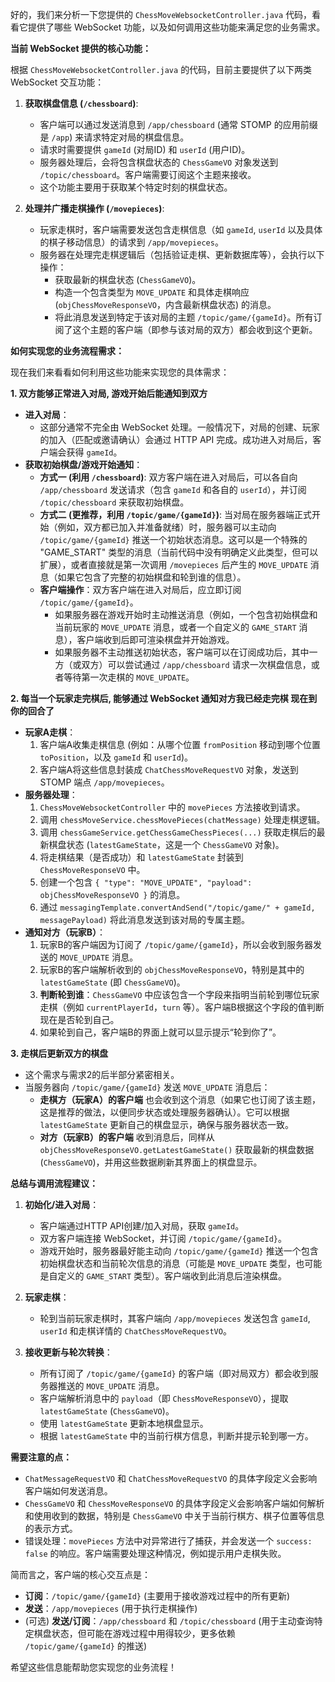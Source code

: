 
好的，我们来分析一下您提供的 `ChessMoveWebsocketController.java` 代码，看看它提供了哪些 WebSocket 功能，以及如何调用这些功能来满足您的业务需求。

**当前 WebSocket 提供的核心功能：**

根据 `ChessMoveWebsocketController.java` 的代码，目前主要提供了以下两类 WebSocket 交互功能：

1.  **获取棋盘信息 (`/chessboard`)**:
    *   客户端可以通过发送消息到 `/app/chessboard` (通常 STOMP 的应用前缀是 `/app`) 来请求特定对局的棋盘信息。
    *   请求时需要提供 `gameId` (对局ID) 和 `userId` (用户ID)。
    *   服务器处理后，会将包含棋盘状态的 `ChessGameVO` 对象发送到 `/topic/chessboard`。客户端需要订阅这个主题来接收。
    *   这个功能主要用于获取某个特定时刻的棋盘状态。

2.  **处理并广播走棋操作 (`/movepieces`)**:
    *   玩家走棋时，客户端需要发送包含走棋信息（如 `gameId`, `userId` 以及具体的棋子移动信息）的请求到 `/app/movepieces`。
    *   服务器在处理完走棋逻辑后（包括验证走棋、更新数据库等），会执行以下操作：
        *   获取最新的棋盘状态 (`ChessGameVO`)。
        *   构造一个包含类型为 `MOVE_UPDATE` 和具体走棋响应 (`objChessMoveResponseVO`，内含最新棋盘状态) 的消息。
        *   将此消息发送到特定于该对局的主题 `/topic/game/{gameId}`。所有订阅了这个主题的客户端（即参与该对局的双方）都会收到这个更新。

**如何实现您的业务流程需求：**

现在我们来看看如何利用这些功能来实现您的具体需求：

**1. 双方能够正常进入对局, 游戏开始后能通知到双方**

*   **进入对局**：
    *   这部分通常不完全由 WebSocket 处理。一般情况下，对局的创建、玩家的加入（匹配或邀请确认）会通过 HTTP API 完成。成功进入对局后，客户端会获得 `gameId`。
*   **获取初始棋盘/游戏开始通知**：
    *   **方式一 (利用 `/chessboard`)**: 双方客户端在进入对局后，可以各自向 `/app/chessboard` 发送请求（包含 `gameId` 和各自的 `userId`），并订阅 `/topic/chessboard` 来获取初始棋盘。
    *   **方式二 (更推荐，利用 `/topic/game/{gameId}`)**: 当对局在服务器端正式开始（例如，双方都已加入并准备就绪）时，服务器可以主动向 `/topic/game/{gameId}` 推送一个初始状态消息。这可以是一个特殊的 "GAME_START" 类型的消息（当前代码中没有明确定义此类型，但可以扩展），或者直接就是第一次调用 `/movepieces` 后产生的 `MOVE_UPDATE` 消息（如果它包含了完整的初始棋盘和轮到谁的信息）。
    *   **客户端操作**：双方客户端在进入对局后，应立即订阅 `/topic/game/{gameId}`。
        *   如果服务器在游戏开始时主动推送消息（例如，一个包含初始棋盘和当前玩家的 `MOVE_UPDATE` 消息，或者一个自定义的 `GAME_START` 消息），客户端收到后即可渲染棋盘并开始游戏。
        *   如果服务器不主动推送初始状态，客户端可以在订阅成功后，其中一方（或双方）可以尝试通过 `/app/chessboard` 请求一次棋盘信息，或者等待第一次走棋的 `MOVE_UPDATE`。

**2. 每当一个玩家走完棋后, 能够通过 WebSocket 通知对方我已经走完棋 现在到你的回合了**

*   **玩家A走棋**：
    1.  客户端A收集走棋信息 (例如：从哪个位置 `fromPosition` 移动到哪个位置 `toPosition`，以及 `gameId` 和 `userId`)。
    2.  客户端A将这些信息封装成 `ChatChessMoveRequestVO` 对象，发送到 STOMP 端点 `/app/movepieces`。
*   **服务器处理**：
    1.  `ChessMoveWebsocketController` 中的 `movePieces` 方法接收到请求。
    2.  调用 `chessMoveService.chessMovePieces(chatMessage)` 处理走棋逻辑。
    3.  调用 `chessGameService.getChessGameChessPieces(...)` 获取走棋后的最新棋盘状态 (`latestGameState`，这是一个 `ChessGameVO` 对象)。
    4.  将走棋结果（是否成功）和 `latestGameState` 封装到 `ChessMoveResponseVO` 中。
    5.  创建一个包含 `{ "type": "MOVE_UPDATE", "payload": objChessMoveResponseVO }` 的消息。
    6.  通过 `messagingTemplate.convertAndSend("/topic/game/" + gameId, messagePayload)` 将此消息发送到该对局的专属主题。
*   **通知对方（玩家B）**：
    1.  玩家B的客户端因为订阅了 `/topic/game/{gameId}`，所以会收到服务器发送的 `MOVE_UPDATE` 消息。
    2.  玩家B的客户端解析收到的 `objChessMoveResponseVO`，特别是其中的 `latestGameState` (即 `ChessGameVO`)。
    3.  **判断轮到谁**：`ChessGameVO` 中应该包含一个字段来指明当前轮到哪位玩家走棋（例如 `currentPlayerId`，`turn` 等）。客户端B根据这个字段的值判断现在是否轮到自己。
    4.  如果轮到自己，客户端B的界面上就可以显示提示“轮到你了”。

**3. 走棋后更新双方的棋盘**

*   这个需求与需求2的后半部分紧密相关。
*   当服务器向 `/topic/game/{gameId}` 发送 `MOVE_UPDATE` 消息后：
    *   **走棋方（玩家A）的客户端** 也会收到这个消息（如果它也订阅了该主题，这是推荐的做法，以便同步状态或处理服务器确认）。它可以根据 `latestGameState` 更新自己的棋盘显示，确保与服务器状态一致。
    *   **对方（玩家B）的客户端** 收到消息后，同样从 `objChessMoveResponseVO.getLatestGameState()` 获取最新的棋盘数据 (`ChessGameVO`)，并用这些数据刷新其界面上的棋盘显示。

**总结与调用流程建议：**

1.  **初始化/进入对局**：
    *   客户端通过HTTP API创建/加入对局，获取 `gameId`。
    *   双方客户端连接 WebSocket，并订阅 `/topic/game/{gameId}`。
    *   游戏开始时，服务器最好能主动向 `/topic/game/{gameId}` 推送一个包含初始棋盘状态和当前轮次信息的消息（可能是 `MOVE_UPDATE` 类型，也可能是自定义的 `GAME_START` 类型）。客户端收到此消息后渲染棋盘。

2.  **玩家走棋**：
    *   轮到当前玩家走棋时，其客户端向 `/app/movepieces` 发送包含 `gameId`, `userId` 和走棋详情的 `ChatChessMoveRequestVO`。

3.  **接收更新与轮次转换**：
    *   所有订阅了 `/topic/game/{gameId}` 的客户端（即对局双方）都会收到服务器推送的 `MOVE_UPDATE` 消息。
    *   客户端解析消息中的 `payload`（即 `ChessMoveResponseVO`），提取 `latestGameState` (`ChessGameVO`)。
    *   使用 `latestGameState` 更新本地棋盘显示。
    *   根据 `latestGameState` 中的当前行棋方信息，判断并提示轮到哪一方。

**需要注意的点：**

*   `ChatMessageRequestVO` 和 `ChatChessMoveRequestVO` 的具体字段定义会影响客户端如何发送消息。
*   `ChessGameVO` 和 `ChessMoveResponseVO` 的具体字段定义会影响客户端如何解析和使用收到的数据，特别是 `ChessGameVO` 中关于当前行棋方、棋子位置等信息的表示方式。
*   错误处理：`movePieces` 方法中对异常进行了捕获，并会发送一个 `success: false` 的响应。客户端需要处理这种情况，例如提示用户走棋失败。

简而言之，客户端的核心交互点是：
*   **订阅**：`/topic/game/{gameId}` (主要用于接收游戏过程中的所有更新)
*   **发送**：`/app/movepieces` (用于执行走棋操作)
*   (可选) **发送/订阅**：`/app/chessboard` 和 `/topic/chessboard` (用于主动查询特定棋盘状态，但可能在游戏过程中用得较少，更多依赖 `/topic/game/{gameId}` 的推送)

希望这些信息能帮助您实现您的业务流程！
